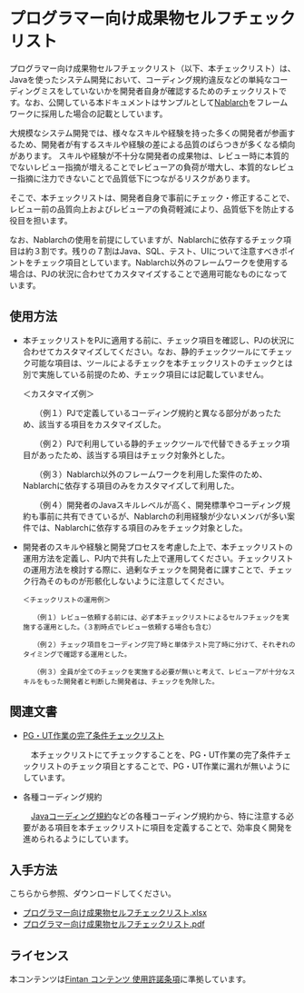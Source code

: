 # プログラマー向け成果物セルフチェックリスト

プログラマー向け成果物セルフチェックリスト（以下、本チェックリスト）は、Javaを使ったシステム開発において、コーディング規約違反などの単純なコーディングミスをしていないかを開発者自身が確認するためのチェックリストです。なお、公開している本ドキュメントはサンプルとして[Nablarch](https://nablarch.github.io/docs/LATEST/doc/)をフレームワークに採用した場合の記載としています。

大規模なシステム開発では、様々なスキルや経験を持った多くの開発者が参画するため、開発者が有するスキルや経験の差による品質のばらつきが多くなる傾向があります。
スキルや経験が不十分な開発者の成果物は、レビュー時に本質的でないレビュー指摘が増えることでレビューアの負荷が増大し、本質的なレビュー指摘に注力できないことで品質低下につながるリスクがあります。

そこで、本チェックリストは、開発者自身で事前にチェック・修正することで、レビュー前の品質向上およびレビューアの負荷軽減により、品質低下を防止する役目を担います。

なお、Nablarchの使用を前提にしていますが、Nablarchに依存するチェック項目は約３割です。残りの７割はJava、SQL、テスト、UIについて注意すべきポイントをチェック項目としています。Nablarch以外のフレームワークを使用する場合は、PJの状況に合わせてカスタマイズすることで適用可能なものになっています。

## 使用方法

- 本チェックリストをPJに適用する前に、チェック項目を確認し、PJの状況に合わせてカスタマイズしてください。なお、静的チェックツールにてチェック可能な項目は、ツールによるチェックを本チェックリストのチェックとは別で実施している前提のため、チェック項目には記載していません。

    ＜カスタマイズ例＞

    　　（例１）PJで定義しているコーディング規約と異なる部分があったため、該当する項目をカスタマイズした。

    　　（例２）PJで利用している静的チェックツールで代替できるチェック項目があったため、該当する項目はチェック対象外とした。

    　　（例３）Nablarch以外のフレームワークを利用した案件のため、Nablarchに依存する項目のみをカスタマイズして利用した。

    　　（例４）開発者のJavaスキルレベルが高く、開発標準やコーディング規約も事前に共有できているが、Nablarchの利用経験が少ないメンバが多い案件では、Nablarchに依存する項目のみをチェック対象とした。

- 開発者のスキルや経験と開発プロセスを考慮した上で、本チェックリストの運用方法を定義し、PJ内で共有した上で運用してください。チェックリストの運用方法を検討する際に、過剰なチェックを開発者に課すことで、チェック行為そのものが形骸化しないように注意してください。

      ＜チェックリストの運用例＞
      
      　　（例１）レビュー依頼する前には、必ず本チェックリストによるセルフチェックを実施する運用とした。（３割時点でレビュー依頼する場合も含む）
      
      　　（例２）チェック項目をコーディング完了時と単体テスト完了時に分けて、それぞれのタイミングで確認する運用とした。
      
      　　（例３）全員が全てのチェックを実施する必要が無いと考えて、レビューアが十分なスキルをもった開発者と判断した開発者は、チェックを免除した。

## 関連文書

- [PG・UT作業の完了条件チェックリスト](https://fintan.jp/?p=1367)

  　本チェックリストにてチェックすることを、PG・UT作業の完了条件チェックリストのチェック項目とすることで、PG・UT作業に漏れが無いようにしています。

- 各種コーディング規約

  　[Javaコーディング規約](https://github.com/nablarch-development-standards/nablarch-style-guide/blob/master/java/java-style-guide.md)などの各種コーディング規約から、特に注意する必要がある項目を本チェックリストに項目を定義することで、効率良く開発を進められるようにしています。

## 入手方法

こちらから参照、ダウンロードしてください。

- [プログラマー向け成果物セルフチェックリスト.xlsx](./docs/プログラマー向け成果物セルフチェックリスト.xlsx?raw=true)
- [プログラマー向け成果物セルフチェックリスト.pdf](./docs/プログラマー向け成果物セルフチェックリスト.pdf?raw=true)

## ライセンス

本コンテンツは<a href="https://fintan.jp/?page_id=201">Fintan コンテンツ 使用許諾条項</a>に準拠しています。
